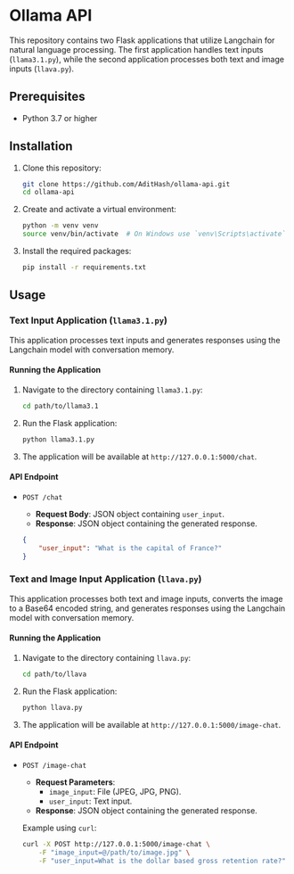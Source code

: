 # Ollama API

This repository contains two Flask applications that utilize Langchain for natural language processing. The first application handles text inputs (`llama3.1.py`), while the second application processes both text and image inputs (`llava.py`).

## Prerequisites

- Python 3.7 or higher

## Installation

1. Clone this repository:
    ```bash
    git clone https://github.com/AditHash/ollama-api.git
    cd ollama-api
    ```

2. Create and activate a virtual environment:
    ```bash
    python -m venv venv
    source venv/bin/activate  # On Windows use `venv\Scripts\activate`
    ```

3. Install the required packages:
    ```bash
    pip install -r requirements.txt
    ```

## Usage

### Text Input Application (`llama3.1.py`)

This application processes text inputs and generates responses using the Langchain model with conversation memory.

#### Running the Application

1. Navigate to the directory containing `llama3.1.py`:
    ```bash
    cd path/to/llama3.1
    ```

2. Run the Flask application:
    ```bash
    python llama3.1.py
    ```

3. The application will be available at `http://127.0.0.1:5000/chat`.

#### API Endpoint

- `POST /chat`
    - **Request Body**: JSON object containing `user_input`.
    - **Response**: JSON object containing the generated response.

    ```json
    {
        "user_input": "What is the capital of France?"
    }
    ```

### Text and Image Input Application (`llava.py`)

This application processes both text and image inputs, converts the image to a Base64 encoded string, and generates responses using the Langchain model with conversation memory.

#### Running the Application

1. Navigate to the directory containing `llava.py`:
    ```bash
    cd path/to/llava
    ```

2. Run the Flask application:
    ```bash
    python llava.py
    ```

3. The application will be available at `http://127.0.0.1:5000/image-chat`.

#### API Endpoint

- `POST /image-chat`
    - **Request Parameters**:
        - `image_input`: File (JPEG, JPG, PNG).
        - `user_input`: Text input.
    - **Response**: JSON object containing the generated response.

    Example using `curl`:
    ```bash
    curl -X POST http://127.0.0.1:5000/image-chat \
        -F "image_input=@/path/to/image.jpg" \
        -F "user_input=What is the dollar based gross retention rate?"
    ```

